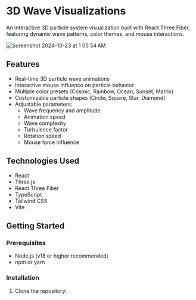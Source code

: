 # 3D Wave Visualizations

An interactive 3D particle system visualization built with React Three Fiber, featuring dynamic wave patterns, color themes, and mouse interactions.

![Screenshot 2024-10-23 at 1 05 54 AM](https://github.com/user-attachments/assets/8af4c068-7b71-4a56-bbdf-4f5722b80018)


## Features

- Real-time 3D particle wave animations
- Interactive mouse influence on particle behavior
- Multiple color presets (Cosmic, Rainbow, Ocean, Sunset, Matrix)
- Customizable particle shapes (Circle, Square, Star, Diamond)
- Adjustable parameters:
  - Wave frequency and amplitude
  - Animation speed
  - Wave complexity
  - Turbulence factor
  - Rotation speed
  - Mouse force influence

## Technologies Used

- React
- Three.js
- React Three Fiber
- TypeScript
- Tailwind CSS
- Vite

## Getting Started

### Prerequisites

- Node.js (v18 or higher recommended)
- npm or yarn

### Installation

1. Clone the repository:
